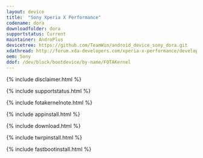 ```yaml
---
layout: device
title:  "Sony Xperia X Performance"
codename: dora
downloadfolder: dora
supportstatus: Current
maintainer: AndroPlus
devicetree: https://github.com/TeamWin/android_device_sony_dora.git
xdathread: http://forum.xda-developers.com/xperia-x-performance/development/recovery-twrp-3-0-2-0-touch-recovery-t3470402/
oem: Sony
ddof: /dev/block/bootdevice/by-name/FOTAKernel
---
```


{% include disclaimer.html %}

{% include supportstatus.html %}

{% include fotakernelnote.html %}

{% include appinstall.html %}

{% include download.html %}

{% include twrpinstall.html %}

{% include fastbootinstall.html %}
